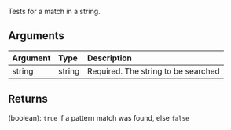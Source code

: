 Tests for a match in a string.

## Arguments
| Argument       | Type         | Description  |
| :------------- | :----------- | :----------- |
|  string        | string       | Required. The string to be searched |



## Returns
(boolean): `true` if a pattern match was found, else `false`
